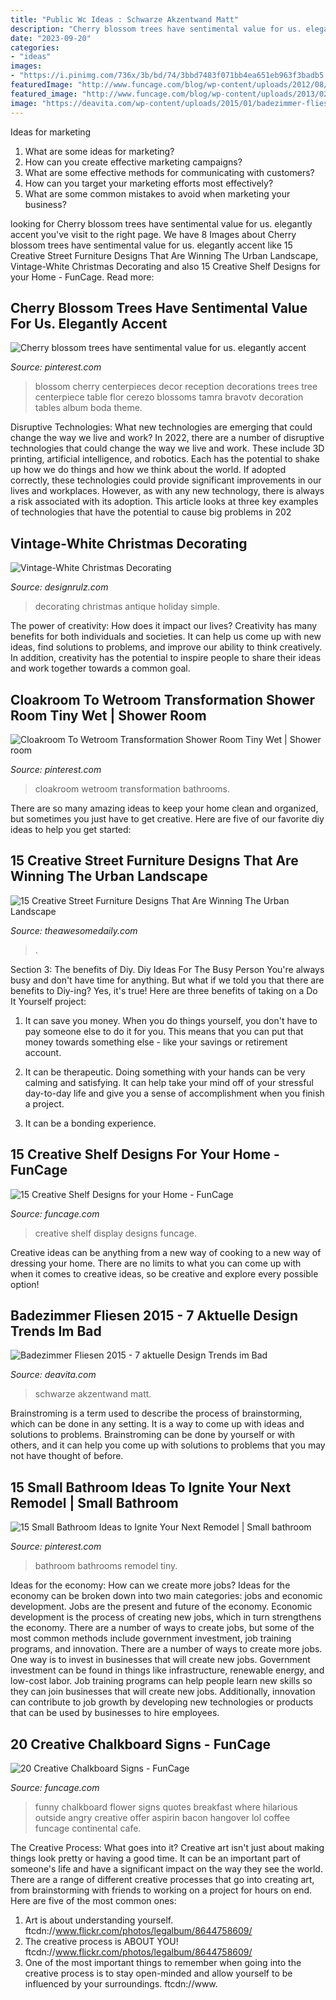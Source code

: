 ```yaml
---
title: "Public Wc Ideas : Schwarze Akzentwand Matt"
description: "Cherry blossom trees have sentimental value for us. elegantly accent"
date: "2023-09-20"
categories:
- "ideas"
images:
- "https://i.pinimg.com/736x/3b/bd/74/3bbd7483f071bb4ea651eb963f3badb5.jpg"
featuredImage: "http://www.funcage.com/blog/wp-content/uploads/2012/08/funny_chalkboard_17.jpg"
featured_image: "http://www.funcage.com/blog/wp-content/uploads/2013/02/15-Creative-Display-Shelf-Ideas-For-Your-Home-0101.jpeg"
image: "https://deavita.com/wp-content/uploads/2015/01/badezimmer-fliesen-2015-schwarz-texturen-runder-waschbecken-aufsatz-weiss.jpg"
---
```



Ideas for marketing
1. What are some ideas for marketing? 
2. How can you create effective marketing campaigns? 
3. What are some effective methods for communicating with customers? 
4. How can you target your marketing efforts most effectively? 
5. What are some common mistakes to avoid when marketing your business?

	

		
looking for Cherry blossom trees have sentimental value for us. elegantly accent you've visit to the right page. We have 8 Images about Cherry blossom trees have sentimental value for us. elegantly accent like 15 Creative Street Furniture Designs That Are Winning The Urban Landscape, Vintage-White Christmas Decorating and also 15 Creative Shelf Designs for your Home - FunCage. Read more:
		
    
## Cherry Blossom Trees Have Sentimental Value For Us. Elegantly Accent

<img loading=lazy src="https://i.pinimg.com/736x/3b/bd/74/3bbd7483f071bb4ea651eb963f3badb5.jpg" onerror="this.onerror=null;this.src='https://tse3.mm.bing.net/th?id=OIP.qU2sxnzaNjP3aiRdwpsgLwHaLH&amp;pid=15.1';" alt="Cherry blossom trees have sentimental value for us. elegantly accent">

_Source: pinterest.com_

>blossom cherry centerpieces decor reception decorations trees tree centerpiece table flor cerezo blossoms tamra bravotv decoration tables album boda theme. 

	

Disruptive Technologies: What new technologies are emerging that could change the way we live and work?
In 2022, there are a number of disruptive technologies that could change the way we live and work. These include 3D printing, artificial intelligence, and robotics. Each has the potential to shake up how we do things and how we think about the world. If adopted correctly, these technologies could provide significant improvements in our lives and workplaces. However, as with any new technology, there is always a risk associated with its adoption. This article looks at three key examples of technologies that have the potential to cause big problems in 202
    
## Vintage-White Christmas Decorating

<img loading=lazy src="https://cdn.designrulz.com/wp-content/uploads/2011/12/1233728_t0X781u8_c.jpg" onerror="this.onerror=null;this.src='https://tse1.mm.bing.net/th?id=OIP.8bQKVB4zUYFVfA1ZhtPQ8gHaKj&amp;pid=15.1';" alt="Vintage-White Christmas Decorating">

_Source: designrulz.com_

>decorating christmas antique holiday simple. 

	

The power of creativity: How does it impact our lives?
Creativity has many benefits for both individuals and societies. It can help us come up with new ideas, find solutions to problems, and improve our ability to think creatively. In addition, creativity has the potential to inspire people to share their ideas and work together towards a common goal.

    
## Cloakroom To Wetroom Transformation Shower Room Tiny Wet | Shower Room

<img loading=lazy src="https://i.pinimg.com/736x/a3/59/5c/a3595cf6c8455b64b0314868616efcee.jpg" onerror="this.onerror=null;this.src='https://tse2.mm.bing.net/th?id=OIP.-W3cChaov1gRwxvHzdPcWgHaJ3&amp;pid=15.1';" alt="Cloakroom To Wetroom Transformation Shower Room Tiny Wet | Shower room">

_Source: pinterest.com_

>cloakroom wetroom transformation bathrooms. 

	

There are so many amazing ideas to keep your home clean and organized, but sometimes you just have to get creative. Here are five of our favorite diy ideas to help you get started: 

    
## 15 Creative Street Furniture Designs That Are Winning The Urban Landscape

<img loading=lazy src="https://theawesomedaily.com/wp-content/uploads/2016/09/city-hammocks-5.jpg" onerror="this.onerror=null;this.src='https://tse4.mm.bing.net/th?id=OIP.hneOMyLzhyZjCieaepYy9wHaLG&amp;pid=15.1';" alt="15 Creative Street Furniture Designs That Are Winning The Urban Landscape">

_Source: theawesomedaily.com_

>. 

	

Section 3: The benefits of Diy.
Diy Ideas For The Busy Person
You're always busy and don't have time for anything. But what if we told you that there are benefits to Diy-ing? Yes, it's true! Here are three benefits of taking on a Do It Yourself project:

1. It can save you money. When you do things yourself, you don't have to pay someone else to do it for you. This means that you can put that money towards something else - like your savings or retirement account.

2. It can be therapeutic. Doing something with your hands can be very calming and satisfying. It can help take your mind off of your stressful day-to-day life and give you a sense of accomplishment when you finish a project.

3. It can be a bonding experience.

    
## 15 Creative Shelf Designs For Your Home - FunCage

<img loading=lazy src="http://www.funcage.com/blog/wp-content/uploads/2013/02/15-Creative-Display-Shelf-Ideas-For-Your-Home-0101.jpeg" onerror="this.onerror=null;this.src='https://tse4.mm.bing.net/th?id=OIP.n-Fr8W-si8q1sUflFzTfKwHaMx&amp;pid=15.1';" alt="15 Creative Shelf Designs for your Home - FunCage">

_Source: funcage.com_

>creative shelf display designs funcage. 

	

Creative ideas can be anything from a new way of cooking to a new way of dressing your home. There are no limits to what you can come up with when it comes to creative ideas, so be creative and explore every possible option!

    
## Badezimmer Fliesen 2015 - 7 Aktuelle Design Trends Im Bad

<img loading=lazy src="https://deavita.com/wp-content/uploads/2015/01/badezimmer-fliesen-2015-schwarz-texturen-runder-waschbecken-aufsatz-weiss.jpg" onerror="this.onerror=null;this.src='https://tse2.mm.bing.net/th?id=OIP.XCf83kaSNZbK1JBMOrE5FwHaJ4&amp;pid=15.1';" alt="Badezimmer Fliesen 2015 - 7 aktuelle Design Trends im Bad">

_Source: deavita.com_

>schwarze akzentwand matt. 

	

Brainstroming is a term used to describe the process of brainstorming, which can be done in any setting. It is a way to come up with ideas and solutions to problems. Brainstroming can be done by yourself or with others, and it can help you come up with solutions to problems that you may not have thought of before.

    
## 15 Small Bathroom Ideas To Ignite Your Next Remodel | Small Bathroom

<img loading=lazy src="https://i.pinimg.com/736x/df/de/7c/dfde7cb9dbd07bd8cec42aff898e5ffc.jpg" onerror="this.onerror=null;this.src='https://tse3.mm.bing.net/th?id=OIP.ykFoabiX5wLHUoJW03lexgHaLG&amp;pid=15.1';" alt="15 Small Bathroom Ideas to Ignite Your Next Remodel | Small bathroom">

_Source: pinterest.com_

>bathroom bathrooms remodel tiny. 

	

Ideas for the economy: How can we create more jobs?
Ideas for the economy can be broken down into two main categories: jobs and economic development. Jobs are the present and future of the economy. Economic development is the process of creating new jobs, which in turn strengthens the economy. There are a number of ways to create jobs, but some of the most common methods include government investment, job training programs, and innovation.
There are a number of ways to create more jobs. One way is to invest in businesses that will create new jobs. Government investment can be found in things like infrastructure, renewable energy, and low-cost labor. Job training programs can help people learn new skills so they can join businesses that will create new jobs. Additionally, innovation can contribute to job growth by developing new technologies or products that can be used by businesses to hire employees.

    
## 20 Creative Chalkboard Signs - FunCage

<img loading=lazy src="http://www.funcage.com/blog/wp-content/uploads/2012/08/funny_chalkboard_17.jpg" onerror="this.onerror=null;this.src='https://tse4.mm.bing.net/th?id=OIP.zHCgIM03vR3FFIivlehogwHaJ3&amp;pid=15.1';" alt="20 Creative Chalkboard Signs - FunCage">

_Source: funcage.com_

>funny chalkboard flower signs quotes breakfast where hilarious outside angry creative offer aspirin bacon hangover lol coffee funcage continental cafe. 

	

The Creative Process: What goes into it?
Creative art isn't just about making things look pretty or having a good time. It can be an important part of someone's life and have a significant impact on the way they see the world. There are a range of different creative processes that go into creating art, from brainstorming with friends to working on a project for hours on end. Here are five of the most common ones: 
1) Art is about understanding yourself. ftcdn://www.flickr.com/photos/legalbum/8644758609/
2) The creative process is ABOUT YOU! ftcdn://www.flickr.com/photos/legalbum/8644758609/
3) One of the most important things to remember when going into the creative process is to stay open-minded and allow yourself to be influenced by your surroundings. ftcdn://www.

